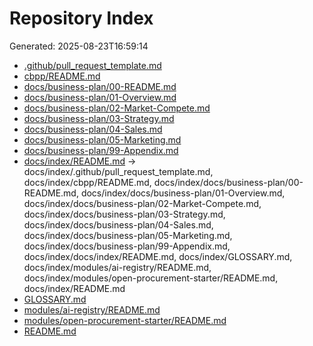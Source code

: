 # Repository Index

Generated: 2025-08-23T16:59:14

* [.github/pull_request_template.md](.github/pull_request_template.md)
* [cbpp/README.md](cbpp/README.md)
* [docs/business-plan/00-README.md](docs/business-plan/00-README.md)
* [docs/business-plan/01-Overview.md](docs/business-plan/01-Overview.md)
* [docs/business-plan/02-Market-Compete.md](docs/business-plan/02-Market-Compete.md)
* [docs/business-plan/03-Strategy.md](docs/business-plan/03-Strategy.md)
* [docs/business-plan/04-Sales.md](docs/business-plan/04-Sales.md)
* [docs/business-plan/05-Marketing.md](docs/business-plan/05-Marketing.md)
* [docs/business-plan/99-Appendix.md](docs/business-plan/99-Appendix.md)
* [docs/index/README.md](docs/index/README.md) → docs/index/.github/pull_request_template.md, docs/index/cbpp/README.md, docs/index/docs/business-plan/00-README.md, docs/index/docs/business-plan/01-Overview.md, docs/index/docs/business-plan/02-Market-Compete.md, docs/index/docs/business-plan/03-Strategy.md, docs/index/docs/business-plan/04-Sales.md, docs/index/docs/business-plan/05-Marketing.md, docs/index/docs/business-plan/99-Appendix.md, docs/index/docs/index/README.md, docs/index/GLOSSARY.md, docs/index/modules/ai-registry/README.md, docs/index/modules/open-procurement-starter/README.md, docs/index/README.md
* [GLOSSARY.md](GLOSSARY.md)
* [modules/ai-registry/README.md](modules/ai-registry/README.md)
* [modules/open-procurement-starter/README.md](modules/open-procurement-starter/README.md)
* [README.md](README.md)

